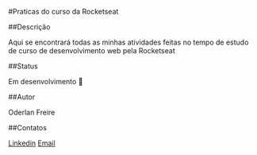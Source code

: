 #Praticas do curso da Rocketseat

##Descrição
<p>Aqui se encontrará todas as minhas atividades feitas no tempo de estudo de curso de desenvolvimento web pela Rocketseat</p>
##Status
<p> Em desenvolvimento 🚧 </p>

##Autor
<p> Oderlan Freire

##Contatos
<p>
<a href="https://www.linkedin.com/in/oderlanfs/">Linkedin</a>
<a href="oderlanfreire@gmail.com">Email</a>